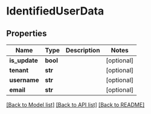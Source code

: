 # IdentifiedUserData

## Properties
Name | Type | Description | Notes
------------ | ------------- | ------------- | -------------
**is_update** | **bool** |  | [optional] 
**tenant** | **str** |  | [optional] 
**username** | **str** |  | [optional] 
**email** | **str** |  | [optional] 

[[Back to Model list]](../README.md#documentation-for-models) [[Back to API list]](../README.md#documentation-for-api-endpoints) [[Back to README]](../README.md)


